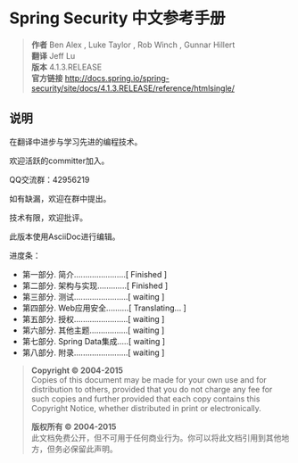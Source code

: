 # Spring Security 中文参考手册

> **作者** Ben Alex , Luke Taylor , Rob Winch , Gunnar Hillert  
> **翻译** Jeff Lu  
> **版本** 4.1.3.RELEASE  
> **官方链接** <http://docs.spring.io/spring-security/site/docs/4.1.3.RELEASE/reference/htmlsingle/>

## 说明

在翻译中进步与学习先进的编程技术。
  
欢迎活跃的committer加入。  

QQ交流群：42956219

如有缺漏，欢迎在群中提出。  

技术有限，欢迎批评。

此版本使用AsciiDoc进行编辑。

进度条：

* 第一部分. 简介.......................[ Finished ]
* 第二部分. 架构与实现.............[ Finished ]
* 第三部分. 测试........................[ waiting ]
* 第四部分. Web应用安全..........[ Translating... ]
* 第五部分. 授权........................[ waiting ]
* 第六部分. 其他主题.................[ waiting ]
* 第七部分. Spring Data集成.....[ waiting ]
* 第八部分. 附录........................[ waiting ]


> **Copyright © 2004-2015**  
> Copies of this document may be made for your own use and for distribution to others, provided that you do not charge any fee for such copies and further provided that each copy contains this Copyright Notice, whether distributed in print or electronically.  
> 
> **版权所有 © 2004-2015**  
> 此文档免费公开，但不可用于任何商业行为。你可以将此文档引用到其他地方，但务必保留此声明。
